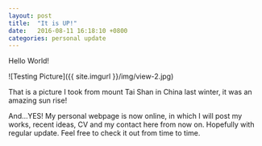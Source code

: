 ```yaml
---
layout: post
title:  "It is UP!"
date:   2016-08-11 16:18:10 +0800
categories: personal update
---
```

Hello World!

![Testing Picture]({{ site.imgurl }}/img/view-2.jpg)

That is a picture I took from mount Tai Shan in China last winter, it was an amazing sun rise!

And...YES! My personal webpage is now online, in which I will post my works, recent ideas, CV and my contact here from now on. Hopefully with regular update. Feel free to check it out from time to time.
